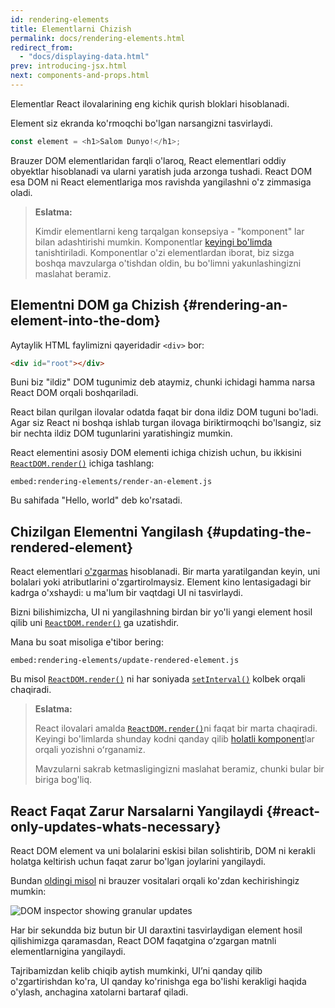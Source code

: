 ```yaml
---
id: rendering-elements
title: Elementlarni Chizish
permalink: docs/rendering-elements.html
redirect_from:
  - "docs/displaying-data.html"
prev: introducing-jsx.html
next: components-and-props.html
---
```


Elementlar React ilovalarining eng kichik qurish bloklari hisoblanadi.

Element siz ekranda ko'rmoqchi bo'lgan narsangizni tasvirlaydi.

```js
const element = <h1>Salom Dunyo!</h1>;
```

Brauzer DOM elementlaridan farqli o'laroq, React elementlari oddiy obyektlar hisoblanadi va ularni yaratish juda arzonga tushadi. React DOM esa DOM ni React elementlariga mos ravishda yangilashni o'z zimmasiga oladi.

>**Eslatma:**
>
>Kimdir elementlarni keng tarqalgan konsepsiya - "komponent" lar bilan adashtirishi mumkin. Komponentlar [keyingi bo'limda](/docs/components-and-props.html) tanishtiriladi. Komponentlar o'zi elementlardan iborat, biz sizga boshqa mavzularga o'tishdan oldin, bu bo'limni yakunlashingizni maslahat beramiz.

## Elementni DOM ga Chizish {#rendering-an-element-into-the-dom}

Aytaylik HTML faylimizni qayeridadir `<div>` bor:

```html
<div id="root"></div>
```

Buni biz "ildiz" DOM tugunimiz deb ataymiz, chunki ichidagi hamma narsa React DOM orqali boshqariladi.

React bilan qurilgan ilovalar odatda faqat bir dona ildiz DOM tuguni bo'ladi. Agar siz React ni boshqa ishlab turgan ilovaga biriktirmoqchi bo'lsangiz, siz bir nechta ildiz DOM tugunlarini yaratishingiz mumkin.

React elementini asosiy DOM elementi ichiga chizish uchun, bu ikkisini [`ReactDOM.render()`](/docs/react-dom.html#render) ichiga tashlang:

`embed:rendering-elements/render-an-element.js`

[](codepen://rendering-elements/render-an-element)

Bu sahifada "Hello, world" deb ko'rsatadi.

## Chizilgan Elementni Yangilash {#updating-the-rendered-element}

React elementlari [o'zgarmas](https://en.wikipedia.org/wiki/Immutable_object) hisoblanadi. Bir marta yaratilgandan keyin, uni bolalari yoki atributlarini o'zgartirolmaysiz. Element kino lentasigadagi bir kadrga o'xshaydi: u ma'lum bir vaqtdagi UI ni tasvirlaydi.

Bizni bilishimizcha, UI ni yangilashning birdan bir yo'li yangi element hosil qilib uni [`ReactDOM.render()`](/docs/react-dom.html#render) ga uzatishdir.

Mana bu soat misoliga e'tibor bering:

`embed:rendering-elements/update-rendered-element.js`

[](codepen://rendering-elements/update-rendered-element)

Bu misol [`ReactDOM.render()`](/docs/react-dom.html#render) ni har soniyada [`setInterval()`](https://developer.mozilla.org/en-US/docs/Web/API/WindowTimers/setInterval) kolbek orqali chaqiradi.

>**Eslatma:**
>
>React ilovalari amalda [`ReactDOM.render()`](/docs/react-dom.html#render)ni faqat bir marta chaqiradi. Keyingi bo'limlarda shunday kodni qanday qilib [holatli komponent](/docs/state-and-lifecycle.html)lar orqali yozishni oʻrganamiz.
>
>Mavzularni sakrab ketmasligingizni maslahat beramiz, chunki bular bir biriga bog'liq.

## React Faqat Zarur Narsalarni Yangilaydi {#react-only-updates-whats-necessary}

React DOM element va uni bolalarini eskisi bilan solishtirib, DOM ni kerakli holatga keltirish uchun faqat zarur bo'lgan joylarini yangilaydi.

Bundan [oldingi misol](codepen://rendering-elements/update-rendered-element) ni brauzer vositalari orqali ko'zdan kechirishingiz mumkin:

![DOM inspector showing granular updates](../images/docs/granular-dom-updates.gif)

Har bir sekundda biz butun bir UI daraxtini tasvirlaydigan element hosil qilishimizga qaramasdan, React DOM faqatgina oʻzgargan matnli elementlarnigina yangilaydi.

Tajribamizdan kelib chiqib aytish mumkinki, UIʼni qanday qilib o'zgartirishdan ko'ra, UI qanday ko'rinishga ega bo'lishi kerakligi haqida o'ylash, anchagina xatolarni bartaraf qiladi.
